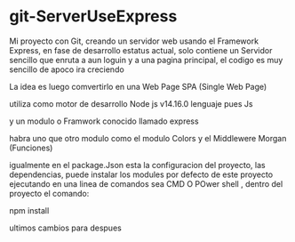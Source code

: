 # git-ServerUseExpress
Mi proyecto con Git, creando un servidor web usando el Framework Express, en fase de desarrollo
estatus actual, solo contiene un Servidor sencillo que enruta a aun loguin y a una pagina principal, el codigo es muy sencillo
 de apoco ira creciendo
 
 La idea es luego comvertirlo en una Web Page SPA (Single Web Page)
 
 utiliza como motor de desarrollo  Node js v14.16.0
 lenguaje pues Js
 
 y un modulo o Framwork conocido llamado express 
 
 habra uno que otro modulo como el modulo Colors 
 y el Middlewere Morgan (Funciones)
 
 igualmente en el package.Json esta la configuracion del proyecto, las dependencias, puede instalar los modules por defecto de este proyecto ejecutando en una linea de comandos sea CMD O POwer shell , 
 dentro del proyecto el comando:
 
 npm install


 ultimos cambios para despues

